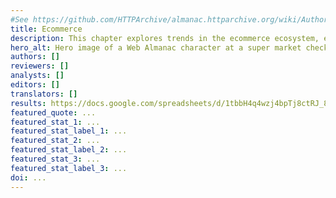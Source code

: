 ```yaml
---
#See https://github.com/HTTPArchive/almanac.httparchive.org/wiki/Authors'-Guide#metadata-to-add-at-the-top-of-your-chapters
title: Ecommerce
description: This chapter explores trends in the ecommerce ecosystem, examining platform popularity, performance metrics, and regional differences. Covering Core Web Vitals, Lighthouse scores, and accessibility, it highlights how platforms like WooCommerce and Shopify dominate, while newer players gain traction in specific regions and niches.
hero_alt: Hero image of a Web Almanac character at a super market checkout loading items from a shopping basket onto the conveyor belt while another character payes with a credit card.
authors: []
reviewers: []
analysts: []
editors: []
translators: []
results: https://docs.google.com/spreadsheets/d/1tbbH4q4wzj4bpTj8ctRJ_8-NyS5KPBBcNInkemfxcR8/edit
featured_quote: ...
featured_stat_1: ...
featured_stat_label_1: ...
featured_stat_2: ...
featured_stat_label_2: ...
featured_stat_3: ...
featured_stat_label_3: ...
doi: ...
---
```

